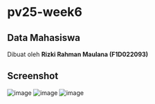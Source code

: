 # pv25-week6

## Data Mahasiswa

Dibuat oleh **Rizki Rahman Maulana (F1D022093)**

## Screenshot
![image](https://github.com/user-attachments/assets/e42e6639-011b-427c-a5c3-39ee57b560b2)
![image](https://github.com/user-attachments/assets/0cdb5fe8-9e0e-43df-a153-b8332234291e)
![image](https://github.com/user-attachments/assets/aad901f2-9e0b-430b-ab0d-92c4c532c399)

